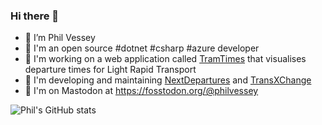 ### Hi there 👋

- 🔭 I’m Phil Vessey
- 🏢 I'm an open source #dotnet #csharp #azure developer
- 🚊 I'm working on a web application called [TramTimes](https://tramtimes.net) that visualises departure times for Light Rapid Transport
- 🚌 I'm developing and maintaining [NextDepartures](https://github.com/philvessey/NextDepartures) and [TransXChange](https://github.com/philvessey/TransXChange)
- 🐘 I'm on Mastodon at https://fosstodon.org/@philvessey

![Phil's GitHub stats](https://github-readme-stats.vercel.app/api?username=philvessey&show_icons=true&theme=github_dark)
